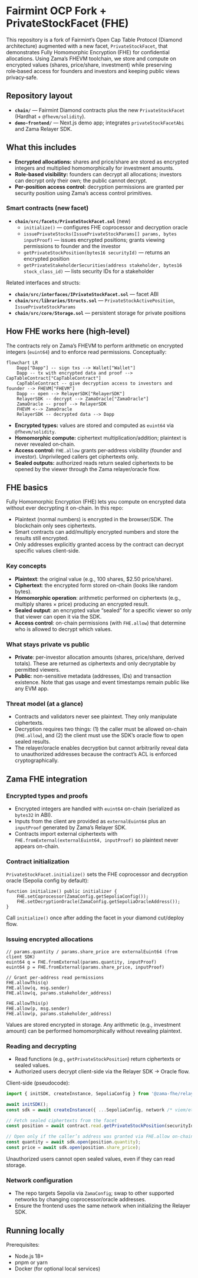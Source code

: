 # Fairmint OCP Fork + PrivateStockFacet (FHE)

This repository is a fork of Fairmint’s Open Cap Table Protocol (Diamond architecture) augmented with a new facet, `PrivateStockFacet`, that demonstrates Fully Homomorphic Encryption (FHE) for confidential allocations. Using Zama’s FHEVM toolchain, we store and compute on encrypted values (shares, price/share, investment) while preserving role‑based access for founders and investors and keeping public views privacy‑safe.

## Repository layout

- **`chain/`** — Fairmint Diamond contracts plus the new `PrivateStockFacet` (Hardhat + `@fhevm/solidity`).
- **`demo-frontend/`** — Next.js demo app; integrates `privateStockFacetAbi` and Zama Relayer SDK.


## What this includes

- **Encrypted allocations:** shares and price/share are stored as encrypted integers and multiplied homomorphically for investment amounts.
- **Role‑based visibility:** founders can decrypt all allocations; investors can decrypt only their own; the public cannot decrypt.
- **Per‑position access control:** decryption permissions are granted per security position using Zama’s access control primitives.



### Smart contracts (new facet)

- **`chain/src/facets/PrivateStockFacet.sol`** (new)
  - `initialize()` — configures FHE coprocessor and decryption oracle
  - `issuePrivateStocks(IssuePrivateStockParams[] params, bytes inputProof)` — issues encrypted positions; grants viewing permissions to founder and the investor
  - `getPrivateStockPosition(bytes16 securityId)` — returns an encrypted position
  - `getPrivateStakeholderSecurities(address stakeholder, bytes16 stock_class_id)` — lists security IDs for a stakeholder

Related interfaces and structs:
- **`chain/src/interfaces/IPrivateStockFacet.sol`** — facet ABI
- **`chain/src/libraries/Structs.sol`** — `PrivateStockActivePosition`, `IssuePrivateStockParams`
- **`chain/src/core/Storage.sol`** — persistent storage for private positions


## How FHE works here (high‑level)

The contracts rely on Zama’s FHEVM to perform arithmetic on encrypted integers (`euint64`) and to enforce read permissions. Conceptually:

```mermaid
flowchart LR
    Dapp["Dapp"] -- sign txs --> Wallet["Wallet"]
    Dapp -- tx with encrypted data and proof --> CapTableContract["CapTableContract"]
    CapTableContract -- give decryption access to investors and founder --> FHEVM["FHEVM"]
    Dapp -- open --> RelayerSDK["RelayerSDK"]
    RelayerSDK -- decrypt --> ZamaOracle["ZamaOracle"]
    ZamaOracle -- proof --> RelayerSDK
    FHEVM <--> ZamaOracle
    RelayerSDK -- decrypted data --> Dapp
```

- **Encrypted types:** values are stored and computed as `euint64` via `@fhevm/solidity`.
- **Homomorphic compute:** ciphertext multiplication/addition; plaintext is never revealed on‑chain.
- **Access control:** `FHE.allow` grants per‑address visibility (founder and investor). Unprivileged callers get ciphertexts only.
- **Sealed outputs:** authorized reads return sealed ciphertexts to be opened by the viewer through the Zama relayer/oracle flow.


## FHE basics

Fully Homomorphic Encryption (FHE) lets you compute on encrypted data without ever decrypting it on-chain. In this repo:

- Plaintext (normal numbers) is encrypted in the browser/SDK. The blockchain only sees ciphertexts.
- Smart contracts can add/multiply encrypted numbers and store the results still encrypted.
- Only addresses explicitly granted access by the contract can decrypt specific values client-side.

### Key concepts

- **Plaintext**: the original value (e.g., 100 shares, $2.50 price/share).
- **Ciphertext**: the encrypted form stored on-chain (looks like random bytes).
- **Homomorphic operation**: arithmetic performed on ciphertexts (e.g., multiply shares × price) producing an encrypted result.
- **Sealed output**: an encrypted value “sealed” for a specific viewer so only that viewer can open it via the SDK.
- **Access control**: on-chain permissions (with `FHE.allow`) that determine who is allowed to decrypt which values.

### What stays private vs public

- **Private**: per-investor allocation amounts (shares, price/share, derived totals). These are returned as ciphertexts and only decryptable by permitted viewers.
- **Public**: non-sensitive metadata (addresses, IDs) and transaction existence. Note that gas usage and event timestamps remain public like any EVM app.

### Threat model (at a glance)

- Contracts and validators never see plaintext. They only manipulate ciphertexts.
- Decryption requires two things: (1) the caller must be allowed on-chain (`FHE.allow`), and (2) the client must use the SDK’s oracle flow to open sealed results.
- The relayer/oracle enables decryption but cannot arbitrarily reveal data to unauthorized addresses because the contract’s ACL is enforced cryptographically.

## Zama FHE integration

### Encrypted types and proofs

- Encrypted integers are handled with `euint64` on-chain (serialized as `bytes32` in ABI).
- Inputs from the client are provided as `externalEuint64` plus an `inputProof` generated by Zama’s Relayer SDK.
- Contracts import external ciphertexts with `FHE.fromExternal(externalEuint64, inputProof)` so plaintext never appears on-chain.

### Contract initialization

`PrivateStockFacet.initialize()` sets the FHE coprocessor and decryption oracle (Sepolia config by default):

```solidity
function initialize() public initializer {
    FHE.setCoprocessor(ZamaConfig.getSepoliaConfig());
    FHE.setDecryptionOracle(ZamaConfig.getSepoliaOracleAddress());
}
```

Call `initialize()` once after adding the facet in your diamond cut/deploy flow.

### Issuing encrypted allocations

```solidity
// params.quantity / params.share_price are externalEuint64 (from client SDK)
euint64 q = FHE.fromExternal(params.quantity, inputProof)
euint64 p = FHE.fromExternal(params.share_price, inputProof)

// Grant per-address read permissions
FHE.allowThis(q)
FHE.allow(q, msg.sender)
FHE.allow(q, params.stakeholder_address)

FHE.allowThis(p)
FHE.allow(p, msg.sender)
FHE.allow(p, params.stakeholder_address)
```

Values are stored encrypted in storage. Any arithmetic (e.g., investment amount) can be performed homomorphically without revealing plaintext.

### Reading and decrypting

- Read functions (e.g., `getPrivateStockPosition`) return ciphertexts or sealed values.
- Authorized users decrypt client-side via the Relayer SDK → Oracle flow.

Client-side (pseudocode):

```ts
import { initSDK, createInstance, SepoliaConfig } from '@zama-fhe/relayer-sdk/bundle';

await initSDK();
const sdk = await createInstance({ ...SepoliaConfig, network /* viem/ethers transport */ });

// Fetch sealed ciphertexts from the facet
const position = await contract.read.getPrivateStockPosition(securityId);

// Open only if the caller’s address was granted via FHE.allow on-chain
const quantity = await sdk.open(position.quantity);
const price = await sdk.open(position.share_price);
```

Unauthorized users cannot open sealed values, even if they can read storage.

### Network configuration

- The repo targets Sepolia via `ZamaConfig`; swap to other supported networks by changing coprocessor/oracle addresses.
- Ensure the frontend uses the same network when initializing the Relayer SDK.


## Running locally

Prerequisites:
- Node.js 18+
- pnpm or yarn
- Docker (for optional local services)
